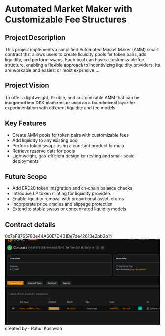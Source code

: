 # Automated Market Maker with Customizable Fee Structures

## Project Description

This project implements a simplified Automated Market Maker (AMM) smart contract that allows users to create liquidity pools for token pairs, add liquidity, and perform swaps. Each pool can have a customizable fee structure, enabling a flexible approach to incentivizing liquidity providers. Its are workable and easiest or most expensive....


## Project Vision

To offer a lightweight, flexible, and customizable AMM that can be integrated into DEX platforms or used as a foundational layer for experimentation with different liquidity and fee models.

## Key Features

- Create AMM pools for token pairs with customizable fees
- Add liquidity to any existing pool
- Perform token swaps using a constant product formula
- Retrieve reserve data for pools
- Lightweight, gas-efficient design for testing and small-scale deployments

## Future Scope

- Add ERC20 token integration and on-chain balance checks
- Introduce LP token minting for liquidity providers
- Enable liquidity removal with proportional asset returns
- Incorporate price oracles and slippage protection
- Extend to stable swaps or concentrated liquidity models

## Contract details
0x7aF8765783e44A60E7D401Be7de42613e2bb3b14![alt text](image.png)
created by - Rahul Kushwah 
